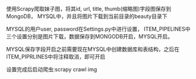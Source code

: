 使用Scrapy爬取妹子图，将其id, url, title, thumb(缩略图)字段图保存到MongoDB， MYSQL中，并且将图片下载到当前目录的beauty目录下

MYSQL的用户user, password在Settings.py中进行设置， ITEM_PIPELINES中三个设置分别是图片下载，数据保存到MONGODB开启，MYSQL开启。

MYSQL保存字段开启之前需要现在MYSQL中创建数据库和表结构，之后在ITEM_PIPRLINES中将注释取消，即可开启

设置完成后启动爬虫:scrapy crawl img

